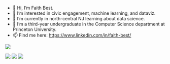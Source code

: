 - 👋 Hi, I’m Faith Best.
- 👀 I’m interested in civic engagement, machine learning, and dataviz.
- 🌱 I’m currently in north-central NJ learning about data science.
- 💞️ I’m a third-year undergraduate in the Computer Science department at Princeton University.
- 📫 Find me here: https://www.linkedin.com/in/faith-best/

<img align="center" src="https://github-readme-stats.vercel.app/api/top-langs/?username=ibringfaith&theme=shades-of-purple"/>

![](https://img.shields.io/badge/OS-Linux-informational?style=flat&logo=linux&logoColor=white&color=FFD464)
![](https://img.shields.io/badge/OS-Mac-informational?style=flat&logo=apple&logoColor=white&color=FFD464)
![](https://img.shields.io/badge/Shell-Bash-informational?style=flat&logo=gnu-bash&logoColor=white&color=FFD464)



<!---
ibringfaith/ibringfaith is a ✨ special ✨ repository because its `README.md` (this file) appears on your GitHub profile.
You can click the Preview link to take a look at your changes.
--->
